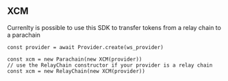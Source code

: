 ## XCM

Currenlty is possible to use this SDK to transfer tokens from a relay chain to a parachain

````
const provider = await Provider.create(ws_provider)

const xcm = new Parachain(new XCM(provider))
// use the RelayChain constructor if your provider is a relay chain
const xcm = new RelayChain(new XCM(provider))
````